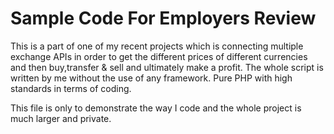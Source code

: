 # Sample Code For Employers Review

This is a part of one of my recent projects which is connecting multiple exchange APIs in order to get the different prices
of different currencies and then buy,transfer & sell and ultimately make a profit. The whole script is written by me without the use
of any framework. Pure PHP with high standards in terms of coding.

This file is only to demonstrate the way I code and the whole project is much larger and private.
